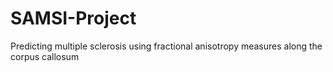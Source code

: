 # SAMSI-Project
Predicting multiple sclerosis using fractional anisotropy measures along the corpus callosum

